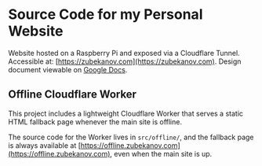 # Source Code for my Personal Website

Website hosted on a Raspberry Pi and exposed via a Cloudflare Tunnel.  
Accessible at: [https://zubekanov.com](https://zubekanov.com).
Design document viewable on [Google Docs](https://docs.google.com/document/d/12hfty43L8W6g3G-6i6KKSfHclK3PIoREcdh7M0XXjBQ/edit?usp=sharing).

## Offline Cloudflare Worker

This project includes a lightweight Cloudflare Worker that serves a static HTML fallback page whenever the main site is offline.

The source code for the Worker lives in `src/offline/`, and the fallback page is always available at [https://offline.zubekanov.com](https://offline.zubekanov.com), even when the main site is up.
